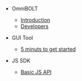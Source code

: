 - OmniBOLT
    - [Introduction](SPEC-README.md)
    - [Developers](OBD-README.md) 

- GUI Tool
    - [5 minuts to get started](GUI-tool.md) 

- JS SDK
    - [Basic JS API](js-sdk.md) 
